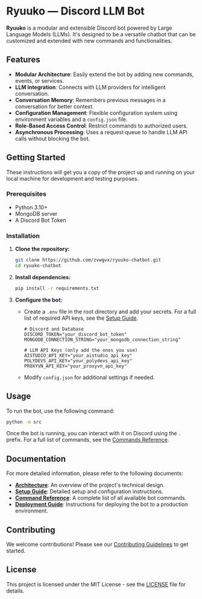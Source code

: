 # Ryuuko — Discord LLM Bot

**Ryuuko** is a modular and extensible Discord bot powered by Large Language Models (LLMs). It's designed to be a versatile chatbot that can be customized and extended with new commands and functionalities.

## Features

*   **Modular Architecture**: Easily extend the bot by adding new commands, events, or services.
*   **LLM Integration**: Connects with LLM providers for intelligent conversation.
*   **Conversation Memory**: Remembers previous messages in a conversation for better context.
*   **Configuration Management**: Flexible configuration system using environment variables and a `config.json` file.
*   **Role-Based Access Control**: Restrict commands to authorized users.
*   **Asynchronous Processing**: Uses a request queue to handle LLM API calls without blocking the bot.

## Getting Started

These instructions will get you a copy of the project up and running on your local machine for development and testing purposes.

### Prerequisites

*   Python 3.10+
*   MongoDB server
*   A Discord Bot Token

### Installation

1.  **Clone the repository:**
    ```bash
    git clone https://github.com/zvwgvx/ryuuko-chatbot.git
    cd ryuuko-chatbot
    ```

2.  **Install dependencies:**
    ```bash
    pip install -r requirements.txt
    ```

3.  **Configure the bot:**
    *   Create a `.env` file in the root directory and add your secrets. For a full list of required API keys, see the [Setup Guide](docs/SETUP.md).
        ```env
        # Discord and Database
        DISCORD_TOKEN="your_discord_bot_token"
        MONGODB_CONNECTION_STRING="your_mongodb_connection_string"

        # LLM API Keys (only add the ones you use)
        AISTUDIO_API_KEY="your_aistudio_api_key"
        POLYDEVS_API_KEY="your_polydevs_api_key"
        PROXYVN_API_KEY="your_proxyvn_api_key"

    *   Modify `config.json` for additional settings if needed.

## Usage

To run the bot, use the following command:

```bash
python -m src
```

Once the bot is running, you can interact with it on Discord using the `.` prefix. For a full list of commands, see the [Commands Reference](docs/COMMANDS.md).

## Documentation

For more detailed information, please refer to the following documents:

*   [**Architecture**](docs/ARCHITECTURE.md): An overview of the project's technical design.
*   [**Setup Guide**](docs/SETUP.md): Detailed setup and configuration instructions.
*   [**Command Reference**](docs/COMMANDS.md): A complete list of all available bot commands.
*   [**Deployment Guide**](docs/DEPLOYMENT.md): Instructions for deploying the bot to a production environment.

## Contributing

We welcome contributions! Please see our [Contributing Guidelines](CONTRIBUTING.md) to get started.

## License

This project is licensed under the MIT License - see the [LICENSE](LICENSE) file for details.